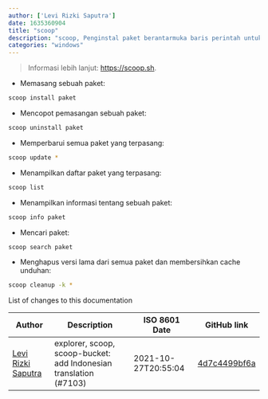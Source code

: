 ```yaml
---
author: ['Levi Rizki Saputra']
date: 1635360904
title: "scoop"
description: "scoop, Penginstal paket berantarmuka baris perintah untuk Windows."
categories: "windows"
---
```

> Informasi lebih lanjut: <https://scoop.sh>.

- Memasang sebuah paket:

```bash
scoop install paket
```

- Mencopot pemasangan sebuah paket:

```bash
scoop uninstall paket
```

- Memperbarui semua paket yang terpasang:

```bash
scoop update *
```

- Menampilkan daftar paket yang terpasang:

```bash
scoop list
```

- Menampilkan informasi tentang sebuah paket:

```bash
scoop info paket
```

- Mencari paket:

```bash
scoop search paket
```

- Menghapus versi lama dari semua paket dan membersihkan cache unduhan:

```bash
scoop cleanup -k *
```
List of changes to this documentation


Author | Description | ISO 8601 Date | GitHub link
------|-----|-----|-----
[Levi Rizki Saputra](mailto:42236775+levirs565@users.noreply.github.com) | explorer, scoop, scoop-bucket: add Indonesian translation (#7103) | 2021-10-27T20:55:04 | [4d7c4499bf6a](https://github.com/tldr-pages/tldr/commit/4d7c4499bf6a6ea03ff3516e523a05b03774604e)

